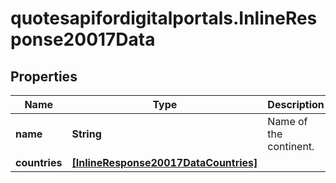 # quotesapifordigitalportals.InlineResponse20017Data

## Properties

Name | Type | Description | Notes
------------ | ------------- | ------------- | -------------
**name** | **String** | Name of the continent. | [optional] 
**countries** | [**[InlineResponse20017DataCountries]**](InlineResponse20017DataCountries.md) |  | [optional] 


